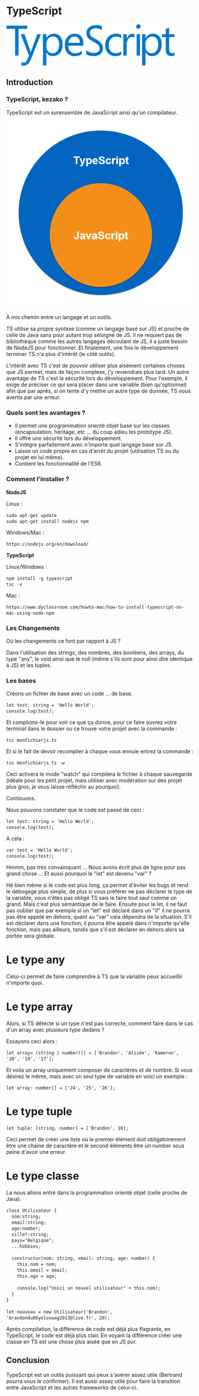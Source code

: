 # TypeScript

![logo](TStitle.png)

## Introduction

### TypeScript, kezako ?

TypeScript est un surensemble de JavaScript ainsi qu'un compilateur.

![ts1](TS1.png)


À mis chemin entre un langage et un outils.

TS utilise sa propre syntaxe (comme un langage basé sur JS) et proche de celle de Java sans pour autant trop séloigné de JS. Il ne requiert pas de bibliothèque comme les autres langages découlant de JS, il a juste besoin de NodeJS pour fonctionner. Et finalement, une fois le développement terminer TS n'a plus d'intérêt (le côté outils).

L'intérêt avec TS c'est de pouvoir utiliser plus aisément certaines choses que JS permet, mais de façon complexe, j'y reviendrais plus tard. Un autre avantage de TS c'est la sécurité lors du développement. Pour l'exemple, il exige de préciser ce qui sera placer dans une variable (bien qu'optionnel) afin que par après, si on tente d'y mettre un autre type de donnée, TS nous avertis par une erreur.

### Quels sont les avantages ?

- Il permet une programmation orienté objet basé sur les classes (encapsulation, héritage, etc ... du coup adieu les prototype JS).
- Il offre une sécurité lors du développement.
- S'intègre parfaitement avec n'importe quel langage basé sur JS.
- Laisse un code propre en cas d'arrêt du projet (utilisation TS ou du projet en lui même).
- Contient les fonctionnalité de l'ES6.

### Comment l'installer ?

__**NodeJS**__

Linux :
```
sudo apt-get update
sudo apt-get install nodejs npm
```

Windows/Mac :
```
https://nodejs.org/en/download/
```

__**TypeScript**__

Linux/Windows :
```
npm install -g typescript
tsc -v
```

Mac :
```
https://www.dyclassroom.com/howto-mac/how-to-install-typescript-on-mac-using-node-npm
```

### Les Changements

Où les changements ce font par rapport à JS ?

Dans l'utilisation des strings, des nombres, des booléens, des arrays, du type "any", le void ainsi que le null (même s'ils sont pour ainsi dire identique à JS) et les tuples.


### Les bases

Créons un fichier de base avec un code ... de base.

```
let test: string = 'Hello World';
console.log(test);
```

Et complions-le pour voir ce que ça donne, pour ce faire ouvrez votre terminal dans le dossier ou ce trouve votre projet avec la commande :
```
tsc monfichierjs.ts
```

Et si le fait de devoir recomplier à chaque vous ennuie entrez la commande : 
```
tsc monfichierjs.ts -w
```
Ceci activera le mode "watch" qui compilera le fichier à chaque sauvegarde (idéale pour les petit projet, mais utiliser avec modération sur des projet plus gros, je vous laisse réfléchir au pourquoi).

Continuons.

Nous pouvons constater que le code est passé de ceci :
```
let test: string = 'Hello World';
console.log(test);
```
A cela :
```
var test = 'Hello World';
console.log(test);
```

Hmmm, pas très convainquant ... Nous avons écrit plus de ligne pour pas grand chose ... Et aussi pourquoi le "let" est devenu "var" ?

Hé bien même si le code est plus long, ça permet d'éviter les bugs et rend le débogage plus simple, de plus si vous préférer ne pas déclarer le type de la variable, vous n'êtes pas obligé TS sais le faire tout seul comme un grand. Mais c'est plus sémantique de le faire. Ensuite pour le let, il ne faut pas oublier que par exemple si un "let" est déclaré dans un "if" il ne pourra pas être appelé en dehors, quant au "var" cela dépendra de la situation. S'il est déclarer dans une fonction, il pourra être appelé dans n'importe qu'elle fonction, mais pas ailleurs, tandis que s'il est déclarer en dehors alors sa portée sera globale.

# Le type any
Celui-ci permet de faire comprendre à TS que la variable peux accueillir n'importe quoi.

# Le type array

Alors, si TS détecte si un type n'est pas correcte, comment faire dans le cas d'un array avec plusieurs type dedans ?

Essayons ceci alors :

```
let array= (string | number)[] = ['Brandon', 'Alizée', 'Kameron', '20', '19', '17'];
```

Et voila un array uniquement composer de caractères et de nombre. Si vous désirez le même, mais avec un seul type de variable en voici un exemple :

```
let array: number[] = ['24', '25', '26'];
```

# Le type tuple

```
let tuple: [string, number] = ['Brandon', 10];
```

Ceci permet de créer une liste où le premier élément doit obligatoirement être une chaine de caractère et le second éléments être un number sous peine d'avoir une erreur.

# Le type classe

La nous allons entré dans la programmation orienté objet (celle proche de Java).

```
class Utilisateur {
  nom:string;
  email:string;
  age:number;
  ville?:string;
  pays="Belgique";
  ...hobbies;
  
  constructor(nom: string, email: string, age: number) {
    this.nom = nom;
    this.email = email;
    this.age = age;
    
    console.log("Voici un nouvel utilisateur" + this.nom);
  }
}

let nouveau = new Utilisateur('Brandon', 'brandondu86yoloswag2013@live.fr', 20);
```

Après compilation, la différence de code est déjà plus flagrante, en TypeScript, le code est déjà plus clair. En voyant la différence créer une classe en TS est une chose plus aisée que en JS pur.

## Conclusion

TypeScript est un outils puissant qui peux s'avérer assez utile (Bertrand pourra vous le confirmer). Il est aussi assez utile pour faire la transition entre JavaScript et les autres frameworks de celui-ci.
